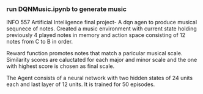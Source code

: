 ### run DQNMusic.ipynb to generate music 

INFO 557 Artificial Inteliigence final project- A dqn agen to produce musical sequnece of notes. 
Created a music environment with current state holding previously 4 played notes in memory and action space consisting of 12 notes from C to B in order.

Reward function promotes notes that match a paricular musical scale. Similarity scores are caluctated for each major and minor scale and the one with highest score is chosen as final scale.

The Agent consists of a neural network with two hidden states of 24 units each and last layer of 12 units. It is trained for 50 episodes.


